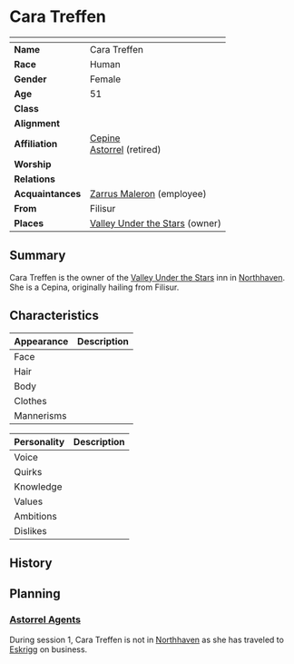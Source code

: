 # Cara Treffen

| []() | |
| --- | --- |
| **Name** | Cara Treffen |
| **Race** | Human |
| **Gender** | Female |
| **Age** | 51 |
| **Class** | |
| **Alignment** | |
| **Affiliation** | [Cepine](../civilisations/kingdom-of-astor/ethnicities/cepine.md)<br />[Astorrel](../civilisations/kingdom-of-astor/organisations/astorrel/README.md) (retired) |
| **Worship** | |
| **Relations** | |
| **Acquaintances** | [Zarrus Maleron](zarrus-maleron.md) (employee) |
| **From** | Filisur |
| **Places** | [Valley Under the Stars](../civilisations/kingdom-of-astor/settlements/northhaven/places/valley-under-the-stars.md) (owner) |

## Summary

Cara Treffen is the owner of the [Valley Under the Stars](../civilisations/kingdom-of-astor/settlements/northhaven/places/valley-under-the-stars.md) inn in [Northhaven](../civilisations/kingdom-of-astor/settlements/northhaven/README.md). She is a Cepina, originally hailing from Filisur.

## Characteristics

| Appearance | Description |
| --- | --- |
| Face | |
| Hair | |
| Body | |
| Clothes | |
| Mannerisms | |

| Personality | Description |
| --- | --- |
| Voice | |
| Quirks | |
| Knowledge | |
| Values | |
| Ambitions | |
| Dislikes | |

## History

## Planning

### [Astorrel Agents](../../campaigns/astorrel-agents/README.md)

During session 1, Cara Treffen is not in [Northhaven](../civilisations/kingdom-of-astor/settlements/northhaven/README.md) as she has traveled to [Eskrigg](../civilisations/kingdom-of-astor/settlements/eskrigg.md) on business.
